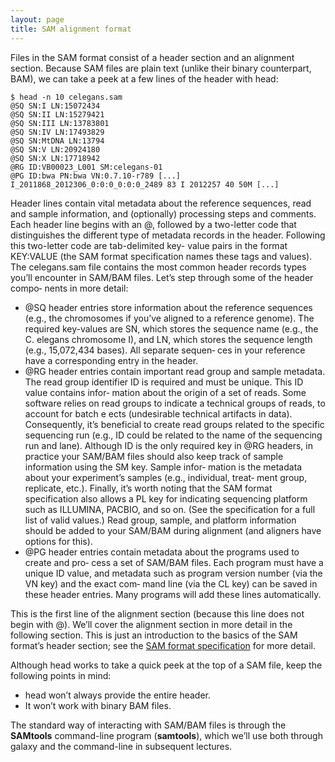 ```yaml
---
layout: page
title: SAM alignment format
---
```


Files in the SAM format consist of a header section and an alignment section. Because SAM files are plain text (unlike their binary counterpart, BAM), we can take a peek at a few lines of the header with head:

~~~
$ head -n 10 celegans.sam
@SQ SN:I LN:15072434
@SQ SN:II LN:15279421
@SQ SN:III LN:13783801
@SQ SN:IV LN:17493829
@SQ SN:MtDNA LN:13794
@SQ SN:V LN:20924180
@SQ SN:X LN:17718942
@RG ID:VB00023_L001 SM:celegans-01
@PG ID:bwa PN:bwa VN:0.7.10-r789 [...] I_2011868_2012306_0:0:0_0:0:0_2489 83 I 2012257 40 50M [...]
~~~

Header lines contain vital metadata about the reference sequences, read and sample information, and (optionally) processing steps and comments. Each header line begins with an @, followed by a two-letter code that distinguishes the different type of metadata records in the header. Following this two-letter code are tab-delimited key- value pairs in the format KEY:VALUE (the SAM format specification names these tags and values). The celegans.sam file contains the most common header records types you’ll encounter in SAM/BAM files. Let’s step through some of the header compo‐ nents in more detail:

- @SQ header entries store information about the reference sequences (e.g., the chromosomes if you’ve aligned to a reference genome). The required key-values are SN, which stores the sequence name (e.g., the C. elegans chromosome I), and LN, which stores the sequence length (e.g., 15,072,434 bases). All separate sequen‐ ces in your reference have a corresponding entry in the header.
- @RG header entries contain important read group and sample metadata. The read group identifier ID is required and must be unique. This ID value contains infor‐ mation about the origin of a set of reads. Some software relies on read groups to indicate a technical groups of reads, to account for batch e ects (undesirable technical artifacts in data). Consequently, it’s beneficial to create read groups related to the specific sequencing run (e.g., ID could be related to the name of the sequencing run and lane).
Although ID is the only required key in @RG headers, in practice your SAM/BAM files should also keep track of sample information using the SM key. Sample infor‐ mation is the metadata about your experiment’s samples (e.g., individual, treat‐ ment group, replicate, etc.). Finally, it’s worth noting that the SAM format specification also allows a PL key for indicating sequencing platform such as ILLUMINA, PACBIO, and so on. (See the specification for a full list of valid values.) Read group, sample, and platform information should be added to your SAM/BAM during alignment (and aligners have options for this).
- @PG header entries contain metadata about the programs used to create and pro‐ cess a set of SAM/BAM files. Each program must have a unique ID value, and metadata such as program version number (via the VN key) and the exact com‐ mand line (via the CL key) can be saved in these header entries. Many programs will add these lines automatically.

This is the first line of the alignment section (because this line does not begin with @). We’ll cover the alignment section in more detail in the following section.
This is just an introduction to the basics of the SAM format’s header section; see the [SAM format specification](http://samtools.github.io/hts-specs/) for more detail.

Although head works to take a quick peek at the top of a SAM file, keep the following points in mind:
- head won’t always provide the entire header. 
- It won’t work with binary BAM files.  

The standard way of interacting with SAM/BAM files is through the **SAMtools** command-line program (**samtools**), which we’ll use both through galaxy and the command-line in subsequent lectures.
